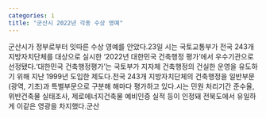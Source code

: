 ```yaml
---
categories: i
title: "군산시 2022년 각종 수상 영예"
---
```

군산시가 정부로부터 잇따른 수상 영예를 안았다.23일 시는 국토교통부가 전국 243개 지방자치단체를 대상으로 실시한 ‘2022년 대한민국 건축행정 평가’에서 우수기관으로 선정됐다.‘대한민국 건축행정평가’는 국토부가 지자체 건축행정의 건실한 운영을 유도하기 위해 지난 1999년 도입한 제도다.전국 243개 지방자치단체의 건축행정을 일반부문(광역, 기초)과 특별부문으로 구분해 해마다 평가하고 있다.시는 민원 처리기간 준수율, 위반건축물 실태조사, 제로에너지건축물 예비인증 실적 등이 인정돼 전북도에서 유일하게 이같은 영광을 차지했다.군산